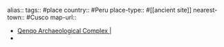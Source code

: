 alias::
tags:: #place
country:: #Peru 
place-type:: #[[ancient site]]
nearest-town:: #Cusco 
map-url::

- [Qenqo Archaeological Complex |](https://www.cuscoperu.com/en/travel/cusco/archaeological-centers/qenqo/)
-